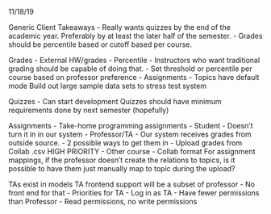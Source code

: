 11/18/19


Generic Client Takeaways
	- Really wants quizzes by the end of the academic year. Preferably by at least the later half of the semester.
	- Grades should be percentile based or cutoff based per course.

Grades
	- External HW/grades
		- Percentile
	- Instructors who want traditional grading should be capable of doing that.
	- Set threshold or percentile per course based on professor preference
	- Assignments
	- Topics have default mode
Build out large sample data sets to stress test system 


Quizzes
	- Can start development
Quizzes should have minimum requirements done by next semester (hopefully)

Assignments
	- Take-home programming assignments
	- Student
		- Doesn’t turn it in in our system
	- Professor/TA
		- Our system receives grades from outside source.
	- 2 possible ways to get them in
		- Upload grades from Collab .csv HIGH PRIORITY
		- Other course 
		- Collab format
For assignment mappings, if the professor doesn’t create the relations to topics, is it possible to have them just manually map to topic during the upload?

TAs exist in models
TA frontend support will be a subset of professor
	- No front end for that
	- Priorities for TA
		- Log in as TA
		- Have fewer permissions than Professor
		- Read permissions, no write permissions


